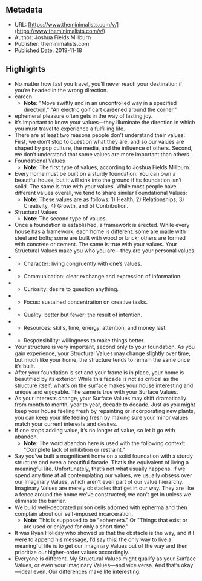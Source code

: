 ## Metadata
* URL: [https://www.theminimalists.com/v/](https://www.theminimalists.com/v/)
* Author: Joshua Fields Millburn
* Publisher: theminimalists.com
* Published Date: 2019-11-18


## Highlights
* No matter how fast you travel, you’ll never reach your destination if you’re headed in the wrong direction.
* careen
  * **Note**: "Move swiftly and in an uncontrolled way in a specified direction." "An electric golf cart careened around the corner."
* ephemeral pleasure often gets in the way of lasting joy.
* it’s important to know your values—they illuminate the direction in which you must travel to experience a fulfilling life.
* There are at least two reasons people don’t understand their values: First, we don’t stop to question what they are, and so our values are shaped by pop culture, the media, and the influence of others. Second, we don’t understand that some values are more important than others.
* Foundational Values
  * **Note**: The first type of values, according to Joshua Fields Millburn.
* Every home must be built on a sturdy foundation. You can own a beautiful house, but it will sink into the ground if its foundation isn’t solid. The same is true with your values. While most people have different values overall, we tend to share similar Foundational Values:
  * **Note**: These values are as follows: 1) Health, 2) Relationships, 3) Creativity, 4) Growth, and 5) Contribution.
* Structural Values
  * **Note**: The second type of values.
* Once a foundation is established, a framework is erected. While every house has a framework, each home is different: some are made with steel and bolts; some are built with wood or brick; others are formed with concrete or cement. The same is true with your values. Your Structural Values make you who you are—they are your personal values.
* * Character: living congruently with one’s values.
* * Communication: clear exchange and expression of information.
* * Curiosity: desire to question anything.
* * Focus: sustained concentration on creative tasks.
* * Quality: better but fewer; the result of intention.
* * Resources: skills, time, energy, attention, and money last.
* * Responsibility: willingness to make things better.
* Your structure is very important, second only to your foundation. As you gain experience, your Structural Values may change slightly over time, but much like your home, the structure tends to remain the same once it’s built.
* After your foundation is set and your frame is in place, your home is beautified by its exterior. While this facade is not as critical as the structure itself, what’s on the surface makes your house interesting and unique and enjoyable. The same is true with your Surface Values.
* As your interests change, your Surface Values may shift dramatically from month to month, year to year, decade to decade. Just as you might keep your house feeling fresh by repainting or incorporating new plants, you can keep your life feeling fresh by making sure your minor values match your current interests and desires.
* If one stops adding value, it’s no longer of value, so let it go with abandon.
  * **Note**: The word abandon here is used with the following context: "Complete lack of inhibition or restraint."
* Say you’ve built a magnificent home on a solid foundation with a sturdy structure and even a beautiful facade. That’s the equivalent of living a meaningful life. Unfortunately, that’s not what usually happens. If we spend any time at all contemplating our values, we usually obsess over our Imaginary Values, which aren’t even part of our value hierarchy. Imaginary Values are merely obstacles that get in our way. They are like a fence around the home we’ve constructed; we can’t get in unless we eliminate the barrier.
* We build well-decorated prison cells adorned with epherma and then complain about our self-imposed incarceration.
  * **Note**: This is supposed to be "ephemera." Or "Things that exist or are used or enjoyed for only a short time."
* It was Ryan Holiday who showed us that the obstacle is the way, and if I were to append his message, I’d say this: the only way to live a meaningful life is to get our Imaginary Values out of the way and then prioritize our higher-order values accordingly.
* Everyone is different. My Structural Values might qualify as your Surface Values, or even your Imaginary Values—and vice versa. And that’s okay—ideal even. Our differences make life interesting.
